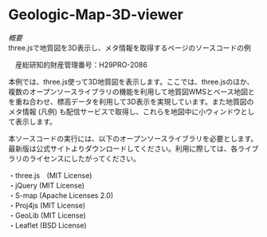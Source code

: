 # Geologic-Map-3D-viewer
*概要*  
three.jsで地質図を3D表示し、メタ情報を取得するページのソースコードの例

　産総研知的財産管理番号：H29PRO-2086

本例では、three.js使って3D地質図を表示します。ここでは、three.jsのほか、複数のオープンソースライブラリの機能を利用して地質図WMSとベース地図とを重ね合わせ、標高データを利用して3D表示を実現しています。また地質図のメタ情報 (凡例) も配信サービスで取得し、これらを地図中に小ウィンドウとして表示します。

本ソースコードの実行には、以下のオープンソースライブラリを必要とします。最新版は公式サイトよりダウンロードしてください。利用に際しては、各ライブラリのライセンスにしたがってください。

・three.js　(MIT License)  
・jQuery (MIT License)  
・S-map (Apache Licenses 2.0)  
・Proj4js (MIT License)  
・GeoLib (MIT License)  
・Leaflet (BSD License)  

